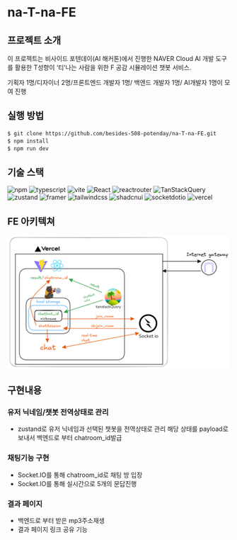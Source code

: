 # na-T-na-FE

## 프로젝트 소개

이 프로젝트는 비사이드 포텐데이(AI 해커톤)에서 진행한 NAVER Cloud AI 개발 도구를 활용한 T성향이 ‘티’나는 사람을 위한 F 공감 시뮬레이션 챗봇 서비스.

기획자 1명/디자이너 2명/프론트엔드 개발자 1명/ 백엔드 개발자 1명/ AI개발자 1명이 모여 진행 


## 실행 방법

```sh
$ git clone https://github.com/besides-508-potenday/na-T-na-FE.git
$ npm install
$ npm run dev
```

## 기술 스택

<p>

<img src="https://img.shields.io/badge/npm-CB3837?&logo=npm&logoColor=white" alt="npm">
<img src="https://img.shields.io/badge/typescript-3178C6?&logo=typescript&logoColor=white"  alt="typescript">
<img src="https://img.shields.io/badge/vite-646CFF?&logo=vite&logoColor=white" alt="vite">
<img src="https://img.shields.io/badge/React-61DAFB?&logo=React&logoColor=white"  alt="React">

<img src="https://img.shields.io/badge/reactrouter-CA4245?&logo=reactrouter&logoColor=white"  alt="reactrouter">
<img src="https://img.shields.io/badge/TanStackQuery-FF4154?&logo=ReactQuery&logoColor=white" alt="TanStackQuery">
<img src="https://img.shields.io/badge/zustand-000000?&logo=zustand&logoColor=white" alt="zustand">

<img src="https://img.shields.io/badge/framer-0055FF?&logo=framer&logoColor=white" alt="framer">
<img src="https://img.shields.io/badge/tailwindcss-06B6D4?&logo=tailwindcss&logoColor=white" alt="tailwindcss">
<img src="https://img.shields.io/badge/shadcnui-000000?&logo=shadcnui&logoColor=white" alt="shadcnui">

<img src="https://img.shields.io/badge/socket.io-010101?&logo=socketdotio&logoColor=white" alt="socketdotio">

<img src="https://img.shields.io/badge/vercel-000000?&logo=vercel&logoColor=white" alt="vercel">

</p>

## FE 아키텍쳐

![alt text](image.png)

## 구현내용
### 유저 닉네임/챗봇 전역상태로 관리 
- zustand로  유저 닉네임과 선택된 챗봇을 전역상태로 관리 해당 상태를 payload로 보내서 백엔드로 부터 chatroom_id발급 

### 채팅기능 구현
- Socket.IO를 통해 chatroom_id로 채팅 방 입장 
- Socket.IO를 통해 실시간으로 5개의 문답진행

### 결과 페이지
- 백엔드로 부터 받은 mp3주소재생
- 결과 페이지 링크 공유 기능
